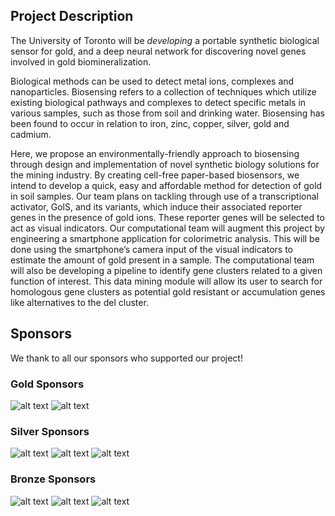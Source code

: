 ## Project Description

The University of Toronto will be *developing* a portable synthetic biological sensor for gold, and a deep neural network for discovering novel genes involved in gold biomineralization.

Biological methods can be used to detect metal ions, complexes and nanoparticles. Biosensing refers to a collection of techniques which utilize existing biological pathways and complexes to detect specific metals in various samples, such as those from soil and drinking water. Biosensing has been found to occur in relation to iron, zinc, copper, silver, gold and cadmium.

Here, we propose an environmentally-friendly approach to biosensing through design and implementation of novel synthetic biology solutions for the mining industry. By creating cell-free paper-based biosensors, we intend to develop a quick, easy and affordable method for detection of gold in soil samples. Our team plans on tackling through use of a transcriptional activator, GolS, and its variants, which induce their associated reporter genes in the presence of gold ions. These reporter genes will be selected to act as visual indicators. Our computational team will augment this project by engineering a smartphone application for colorimetric analysis. This will be done using the smartphone’s camera input of the visual indicators to estimate the amount of gold present in a sample. The computational team will also be developing a pipeline to identify gene clusters related to a given function of interest. This data mining module will allow its user to search for homologous gene clusters as potential gold resistant or accumulation genes like alternatives to the del cluster.

## Sponsors

We thank to all our sponsors who supported our project!

### Gold Sponsors
![alt text](http://parts.igem.org/wiki/images/2/2b/2016_Toronto_Logo_IMM.png)
![alt text](http://parts.igem.org/wiki/images/b/bb/2016_Toronto_Logo_PharmTox.png)

### Silver Sponsors
![alt text](http://parts.igem.org/wiki/images/7/77/2016_Toronto_Logo_CAGEF.png)
![alt text](http://parts.igem.org/wiki/images/3/31/2016_Toronto_Logo_Physics.jpeg)
![alt text](http://parts.igem.org/wiki/images/f/ff/2016_Toronto_Logo_CS.jpeg)

### Bronze Sponsors
![alt text](http://parts.igem.org/wiki/images/7/78/2016_Toronto_Logo_GLSE.jpeg)
![alt text](http://parts.igem.org/wiki/images/7/7c/2016_Toronto_Logo_UC.jpeg)
![alt text](http://parts.igem.org/wiki/images/7/7a/2016_Toronto_Logo_LMP.jpeg)
